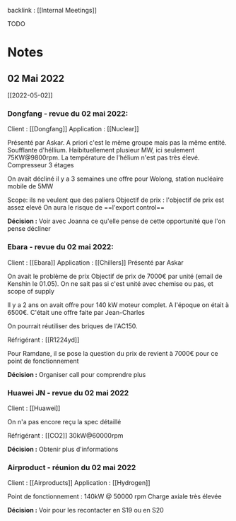 backlink : [[Internal Meetings]]

TODO

# Notes
## 02 Mai 2022
[[2022-05-02]]

### Dongfang - revue du 02 mai 2022:
Client : [[Dongfang]]
Application : [[Nuclear]]

Présenté par Askar.
A priori c'est le même groupe mais pas la même entité.
Soufflante d'héllium.
Haibituellement plusieur MW, ici seulement 75KW@9800rpm.
La température de l'hélium n'est pas très élevé.
Compresseur 3 étages

On avait décliné il y a 3 semaines une offre pour Wolong, station nucléaire mobile de 5MW

Scope: ils ne veulent que des paliers
Objectif de prix : l'objectif de prix est assez elevé
On aura le risque de ==l'export control==

**Décision :**
Voir avec Joanna ce qu'elle pense de cette opportunité que l'on pense décliner

### Ebara - revue du 02 mai 2022:

Client : [[Ebara]]
Application : [[Chillers]]
Présenté par Askar

On avait le problème de prix
Objectif de prix de 7000€ par unité (email de Kenshin le 01.05).
On ne sait pas si c'est unité avec chemise ou pas, et scope of supply

Il y a 2 ans on avait offre pour 140 kW moteur complet. A l'époque on était à 6500€. C'était une offre faite par Jean-Charles

On pourrait réutiliser des briques de l'AC150.

Réfrigérant : [[R1224yd]]

Pour Ramdane, il se pose la question du prix de revient à 7000€ pour ce point de fonctionnement

**Décision :**
Organiser call pour comprendre plus

### Huawei JN - revue du 02 mai 2022

Client : [[Huawei]]

On n'a pas encore reçu la spec détaillé

Réfrigérant : [[CO2]]
30kW@60000rpm

**Décision :**
Obtenir plus d'informations

### Airproduct - réunion du 02 mai 2022

Client : [[Airproducts]]
Application : [[Hydrogen]]

Point de fonctionnement : 140kW @ 50000 rpm
Charge axiale très élevée

**Décision :**
Voir pour les recontacter en S19 ou en S20